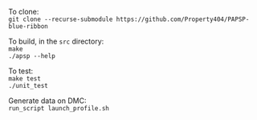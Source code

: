 To clone:  
	`git clone --recurse-submodule https://github.com/Property404/PAPSP-blue-ribbon`  

To build, in the `src` directory:  
	`make`  
	`./apsp --help`  

To test:  
	`make test`  
	`./unit_test`  

Generate data on DMC:  
	`run_script launch_profile.sh`  
